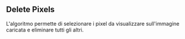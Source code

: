 ## Delete Pixels ##


L'algoritmo permette di selezionare i pixel da visualizzare sull'immagine caricata e eliminare tutti gli altri.
